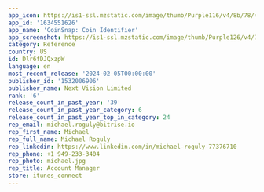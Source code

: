 ```yaml
---
app_icon: https://is1-ssl.mzstatic.com/image/thumb/Purple116/v4/8b/78/4e/8b784e2c-b03a-9ef8-2514-0cbd30f15939/AppIcon-0-0-1x_U007emarketing-0-7-0-85-220.png/1024x1024bb.png
app_id: '1634551626'
app_name: 'CoinSnap: Coin Identifier'
app_screenshot: https://is1-ssl.mzstatic.com/image/thumb/Purple126/v4/7e/bb/7a/7ebb7a98-2232-c5ed-3163-7403b0d1d318/e333726f-9b0b-4b75-bdff-335256e0c93a_X-1.jpg/1242x2688bb.png
category: Reference
country: US
id: Dlr6fDJQxzpW
language: en
most_recent_release: '2024-02-05T00:00:00'
publisher_id: '1532006906'
publisher_name: Next Vision Limited
rank: '6'
release_count_in_past_year: '39'
release_count_in_past_year_category: 6
release_count_in_past_year_top_in_category: 24
rep_email: michael.roguly@bitrise.io
rep_first_name: Michael
rep_full_name: Michael Roguly
rep_linkedin: https://www.linkedin.com/in/michael-roguly-77376710
rep_phone: +1 949-233-3404
rep_photo: michael.jpg
rep_title: Account Manager
store: itunes_connect
---
```

